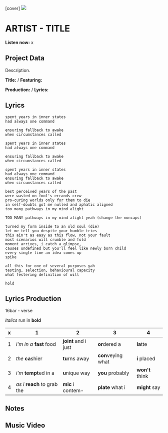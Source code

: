 [cover] ![](57175019_319474918741616_8502199518755923887_n.jpg)

# ARTIST - TITLE

**Listen now:** x

## Project Data

Description.


**Title:**  / **Featuring:** 

**Production:**  / **Lyrics:** 

## Lyrics

```
spent years in inner states
had always one command

ensuring fallback to awake
when circumstances called

spent years in inner states
had always one command

ensuring fallback to awake
when circumstances called

spent years in inner states
had always one command
ensuring fallback to awake
when circumstances called

best perceived years of the past
were wasted on fool's errands crew
pro-curing worlds only for them to die
in self-doubts got me nulled and aphatic aligned
too many pathways in my mind alight

TOO MANY pathways in my mind alight yeah (change the noncaps)

turned my form inside to an old soul (die)
let me tell you despite your humble tries 
this ain't as easy as this flow, not your fault
most scenarios will crumble and fold
moment arrives, i catch a glimpse,
causes undefined but you'll feel like newly born child 
every single time an idea comes up
spike

all this for one of several purposes yah
testing, selection, behavioural capacity
what festering definition of will

hold

```

## Lyrics Production

16bar - verse

*italics* run in
**bold**

| x | 1 | 2 | 3 | 4 |
|---|---|---|---|---|
| 1 | *i'm in a* **fast** food | **joint** and i just  | **or**dered a  | **la**tte  |
| 2 | *the* **ca**shier | **tu**rns away  |  **con**veying what |  **i** placed |
| 3 | *i'm* **tempt**ed in a | **u**nique way  |  **you** probably |  **won't** think |
| 4 | *as i* **reach** to grab the |  **mic** i contem-  | **plate** what i | **might** say |

## Notes

## Music Video

